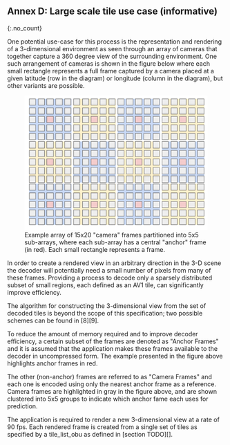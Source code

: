## Annex D: Large scale tile use case (informative)
{:.no_count}

One potential use-case for this process is the representation and rendering of a 3-dimensional environment
as seen through an array of cameras that together capture a 360 degree view of the surrounding environment.
One such arrangement of cameras is shown in the figure below where each small rectangle represents a full
frame captured by a camera placed at a given latitude (row in the diagram) or longitude (column in the diagram), but other variants are possible.

<figure class="figure center-block">
  <img alt="" src="assets/images/large_scale_camera_frames.png" class="figure-img img-fluid">
  <figcaption class="figure-caption">Example array of 15x20 "camera" frames partitioned into 5x5 sub-arrays,
  where each sub-array has a central "anchor" frame (in red). Each small rectangle represents a frame.</figcaption>
</figure>
 
In order to create a rendered view in an arbitrary direction in the 3-D scene the decoder will potentially need a small number of pixels from many of these frames. Providing a process to decode only a sparsely distributed subset of small regions, each defined as an AV1 tile, can significantly improve efficiency.
 
The algorithm for constructing the 3-dimensional view from the set of decoded tiles is beyond the scope of this specification;
two possible schemes can be found in [8][9].
 
To reduce the amount of memory required and to improve decoder efficiency, a certain subset of the frames are denoted as "Anchor Frames"
and it is assumed that the application makes these frames available to the decoder in uncompressed form.
The example presented in the figure above highlights anchor frames in red.
 
The other (non-anchor) frames are referred to as "Camera Frames" and each one is encoded using only the nearest anchor
frame as a reference. Camera frames are highlighted in gray in the figure above,
and are shown clustered into 5x5 groups to indicate which anchor fame each uses for prediction.
 
The application is required to render a new 3-dimensional view at a rate of 90 fps.
Each rendered frame is created from a single set of tiles as specified by a tile_list_obu as defined in [section TODO][].
